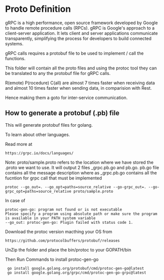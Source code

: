 # Proto Definition

gRPC is a high performance, open source framework developed by Google to handle remote procedure calls (RPCs). gRPC is Google's approach to a client-server application. It lets client and server applications communicate transparently, simplifying the process for developers to build connected systems.

gRPC calls requires a protobuf file to be used to implement / call the functions.

This folder will contain all the proto files and using the protoc tool they can be translated to any the protobuf file for gRPC calls.

R(emote) P(rocedure) C(all) are almost 7 times faster when receiving data and almost 10 times faster when sending data, in comparision with Rest.

Hence making them a goto for inter-service communication.

## How to generate a protobuf (.pb) file

This will generate protobuf files for golang.

To learn about other languages.

Read more at

`https://grpc.io/docs/languages/`

Note: proto/sample.proto refers to the location where we have stored the .proto we want to use. It will output 2 files \_grpc.pb.go and pb.go. pb.go file contains all the message description where as \_grpc.pb.go contains all the fucntion for grpc call that must be implemented

```cli
protoc --go_out=. --go_opt=paths=source_relative --go-grpc_out=. --go-grpc_opt=paths=source_relative proto/sample.proto
```

In case of

```cli
protoc-gen-go: program not found or is not executable
Please specify a program using absolute path or make sure the program is available in your PATH system variable
--go_out: protoc-gen-go: Plugin failed with status code 1.
```

Download the protoc version macthing your OS from

`https://github.com/protocolbuffers/protobuf/releases`

UnZip the folder and place the bin/protoc to your GOPATH/bin

Then Run Commands to install protoc-gen-go

```cli
 go install google.golang.org/protobuf/cmd/protoc-gen-go@latest
 go install google.golang.org/grpc/cmd/protoc-gen-go-grpc@latest
```
